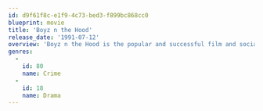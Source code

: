 ```yaml
---
id: d9f61f8c-e1f9-4c73-bed3-f899bc868cc0
blueprint: movie
title: 'Boyz n the Hood'
release_date: '1991-07-12'
overview: 'Boyz n the Hood is the popular and successful film and social criticism from John Singleton about the conditions in South Central Los Angeles where teenagers are involved in gun fights and drug dealing on a daily basis.'
genres:
  -
    id: 80
    name: Crime
  -
    id: 18
    name: Drama
---
```

